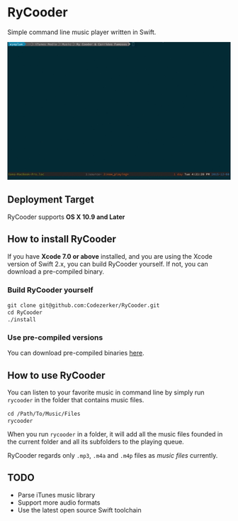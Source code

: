 # RyCooder
Simple command line music player written in Swift.

![](./Assets/demo.gif)

## Deployment Target

RyCooder supports __OS X 10.9 and Later__

## How to install RyCooder

If you have __Xcode 7.0 or above__ installed, and you are using the Xcode version of Swift 2.x, you can build RyCooder yourself. 
If not, you can download a pre-compiled binary.

### Build RyCooder yourself

```
git clone git@github.com:Codezerker/RyCooder.git
cd RyCooder
./install
```

### Use pre-compiled versions

You can download pre-compiled binaries [here](https://github.com/Codezerker/RyCooder/releases).

## How to use RyCooder

You can listen to your favorite music in command line by simply run `rycooder` in the folder that contains music files.

```
cd /Path/To/Music/Files
rycooder
```

When you run `rycooder` in a folder, it will add all the music files founded in the current folder and all its subfolders to the playing queue. 

RyCooder regards only `.mp3`, `.m4a` and `.m4p` files as _music files_ currently.

## TODO

- Parse iTunes music library
- Support more audio formats
- Use the latest open source Swift toolchain

